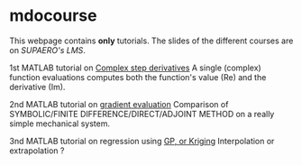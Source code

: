 # mdocourse
This webpage contains **only** tutorials.
The slides of the different courses are on *SUPAERO's LMS*. 

1st MATLAB tutorial on [Complex step derivatives](http://htmlpreview.github.io/?https://github.com/jomorlier/mdocourse2018/blob/master/ComplexStep/ComplexStep.html)
A single (complex) function evaluations computes both the function's value (Re) and the derivative (Im).

2nd MATLAB tutorial on [gradient evaluation](http://htmlpreview.github.io/?https://github.com/jomorlier/mdocourse2018/blob/master/Sensibility/sensitivity_TD.html)
Comparison of SYMBOLIC/FINITE DIFFERENCE/DIRECT/ADJOINT METHOD on a really simple mechanical system.

3nd MATLAB tutorial on regression using [GP, or Kriging](http://htmlpreview.github.io/?https://github.com/jomorlier/mdocourse2018/blob/master/GP_Tutorial/GP_Tutorial.html)
Interpolation or extrapolation ?
